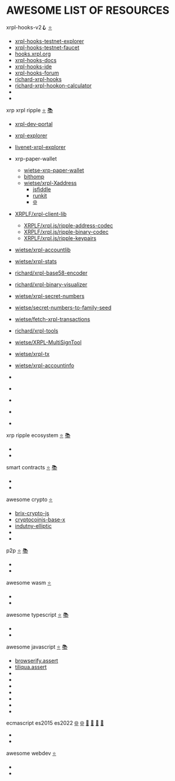 
# AWESOME LIST OF RESOURCES

xrpl-hooks-v2🪝 [⭐](https://github.com/stars/f1f47a23/lists/xrpl-hooks)<br>

- [xrpl-hooks-testnet-explorer](https://hooks-testnet-v2-explorer.xrpl-labs.com/)
- [xrpl-hooks-testnet-faucet](https://hooks-testnet-v2.xrpl-labs.com/)
- [hooks.xrpl.org](https://hooks.xrpl.org/)
- [xrpl-hooks-docs](https://xrpl-hooks.readme.io/)
- [xrpl-hooks-ide](https://hooks-builder.xrpl.org/develop)
- [xrpl-hooks-forum](https://github.com/XRPLF/Hooks/discussions)
- [richard-xrpl-hooks](https://github.com/RichardAH/xrpl.js)
- [richard-xrpl-hookon-calculator](https://github.com/RichardAH/xrpl-hookon-calculator)
- []()
- []()



xrp xrpl ripple [⭐](https://github.com/stars/f1f47a23/lists/xrpl) [📚](https://github.com/topics/xrpl)<br>

- [xrpl-dev-portal](https://xrpl.org/)
- [xrpl-explorer](https://explorer.xrplf.org/)
- [livenet-xrpl-explorer](https://livenet.xrpl.org/)

- xrp-paper-wallet
  - [wietse-xrp-paper-wallet](https://www.xrpaddress.org/)
  - [bithomp](https://bithomp.github.io/xrp-paper-wallet/)
  - [wietse/xrpl-Xaddress](https://github.com/xrp-community/xrpl-tagged-address-codec)
    - [jsfiddle](https://jsfiddle.net/WietseWind/05rpvbag/)
    - [runkit](https://runkit.com/wietsewind/5cbf111b51e3ee00127b2b59)
    - [🌐](https://xrpaddress.info/)

- [XRPLF/xrpl-client-lib](https://github.com/XRPLF/xrpl.js)
  - [XRPLF/xrpl.js/ripple-address-codec](https://github.com/XRPLF/xrpl.js/tree/main/packages/ripple-address-codec)
  - [XRPLF/xrpl.js/ripple-binary-codec](https://github.com/XRPLF/xrpl.js/tree/main/packages/ripple-binary-codec)
  - [XRPLF/xrpl.js/ripple-keypairs](https://github.com/XRPLF/xrpl.js/tree/main/packages/ripple-keypairs)
- [wietse/xrpl-accountlib](https://github.com/WietseWind/xrpl-accountlib)
- [wietse/xrpl-stats](https://github.com/WietseWind/xrp-ledgerstats)

- [richard/xrpl-base58-encoder](https://richardah.github.io/xrpl-base58-tool/)
- [richard/xrpl-binary-visualizer](https://richardah.github.io/xrpl-binary-visualizer/)
- [wietse/xrpl-secret-numbers](https://github.com/WietseWind/xrpl-secret-numbers)
- [wietse/secret-numbers-to-family-seed](https://github.com/WietseWind/secret-numbers-to-family-seed)
- [wietse/fetch-xrpl-transactions](https://github.com/WietseWind/fetch-xrpl-transactions)
- [richard/xrpl-tools](https://github.com/RichardAH/xrpl-tools)
- [wietse/XRPL-MultiSignTool](https://github.com/WietseWind/XRPL-MultiSignTool)
- [wietse/xrpl-tx](https://github.com/XRPL-Labs/XrplTxData)
- [wietse/xrpl-accountinfo](https://github.com/WietseWind/fetch-xrpl-accounts)

- []()
- []()
- []()
- []()
- []()



xrp ripple ecosystem [⭐](https://github.com/stars/f1f47a23/lists/ripple-xrp-ecosystem) [📚](https://github.com/topics/xrp)<br>

- []()
- []()

smart contracts [⭐](https://github.com/stars/f1f47a23/lists/smart-contracts-dapps) [📚](https://github.com/topics/ethereum)<br>

- []()
- []()

awesome crypto [⭐](https://github.com/stars/f1f47a23/lists/awesome-crypto)<br>

- [brix-crypto-js](https://github.com/brix/crypto-js)
- [cryptocoinjs-base-x](https://github.com/cryptocoinjs/base-x)
- [indutny-elliptic](https://github.com/indutny/elliptic)
- []()
- []()


p2p [⭐](https://github.com/stars/f1f47a23/lists/p2p-holochain) [📚](https://github.com/topics/p2p)<br>

- []()
- []()

awesome wasm [⭐](https://github.com/stars/f1f47a23/lists/awesome-wasm)<br>

- []()
- []()

awesome typescript [⭐](https://github.com/stars/f1f47a23/lists/awesome-typescript) [📚](https://github.com/topics/typescript)<br>

- []()
- []()

awesome javascript [⭐](https://github.com/stars/f1f47a23/lists/awesome-javascript) [📚](https://github.com/topics/javascript)<br>

- [browserify.assert](https://github.com/browserify/commonjs-assert)
- [tiliqua.assert](https://github.com/Tiliqua/assert-js)
- []()
- []()
- []()
- []()
- []()
- []()
- []()



ecmascript es2015 es2022 [🌐](https://yagmurcetintas.com/journal/whats-new-in-es2022) [🌐](https://dev.to/jasmin/whats-new-in-es2022-1de6) 
 [🧰](https://deliciousinsights.github.io/confoo-es2022/#/mainTitle) [🧰](https://github.com/sudheerj/ECMAScript-features) [🧰](https://github.com/tc39/proposals) [🧰](https://github.com/daumann/ECMAScript-new-features-list)<br>

- []()
- []()

awesome webdev [⭐](https://github.com/stars/f1f47a23/lists/awesome-webdev)<br>

- []()
- []()

<br><br>


